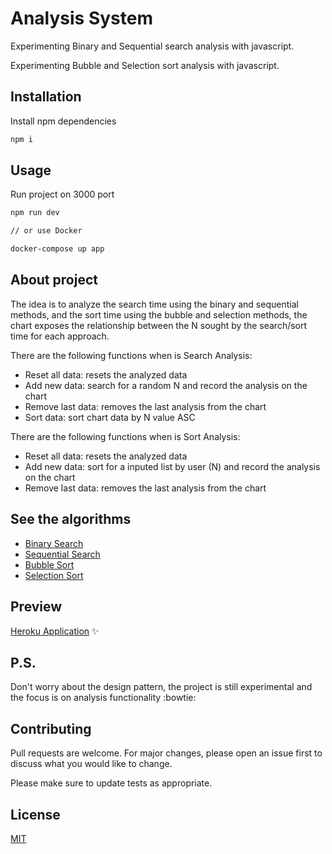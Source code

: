 # Analysis System

Experimenting Binary and Sequential search analysis with javascript.

Experimenting Bubble and Selection sort analysis with javascript.

## Installation

Install npm dependencies

```bash
npm i
```

## Usage

Run project on 3000 port

```bash
npm run dev

// or use Docker

docker-compose up app
```

## About project

The idea is to analyze the search time using the binary and sequential methods, and the sort time using the bubble and selection methods, the chart exposes the relationship between the N sought by the search/sort time for each approach.

There are the following functions when is Search Analysis:

- Reset all data: resets the analyzed data
- Add new data: search for a random N and record the analysis on the chart
- Remove last data: removes the last analysis from the chart
- Sort data: sort chart data by N value ASC

There are the following functions when is Sort Analysis:

- Reset all data: resets the analyzed data
- Add new data: sort for a inputed list by user (N) and record the analysis on the chart
- Remove last data: removes the last analysis from the chart
  
## See the algorithms

- [Binary Search](src/app/algorithms/search/binarySearch.js)
- [Sequential Search](src/app/algorithms/search/sequentialSearch.js)
- [Bubble Sort](src/app/algorithms/sort/bubbleSort.js)
- [Selection Sort](src/app/algorithms/sort/selectionSort.js)

## Preview

[Heroku Application](https://analysis-system.herokuapp.com/) ✨

## P.S.

Don't worry about the design pattern, the project is still experimental and the focus is on analysis functionality :bowtie:

## Contributing

Pull requests are welcome. For major changes, please open an issue first to discuss what you would like to change.

Please make sure to update tests as appropriate.

## License

[MIT](https://choosealicense.com/licenses/mit/)